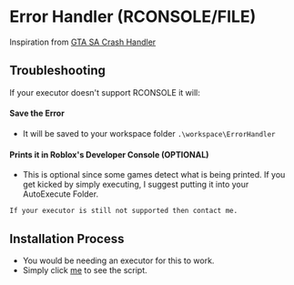 # Error Handler (RCONSOLE/FILE)
Inspiration from [GTA SA Crash Handler](https://www.gtainside.com/en/sanandreas/other/116027-gta-sa-crash-handler-asi-plugin/)

## Troubleshooting
If your executor doesn't support RCONSOLE it will:
#### Save the Error
- It will be saved to your workspace folder `.\workspace\ErrorHandler`
#### Prints it in Roblox's Developer Console (OPTIONAL)
- This is optional since some games detect what is being printed.
If you get kicked by simply executing, I suggest putting it into your AutoExecute Folder.

`If your executor is still not supported then contact me.`

## Installation Process
- You would be needing an executor for this to work.
- Simply click [me](https://github.com/Empire4946/error-catcherRCONSOLE/releases) to see the script.
